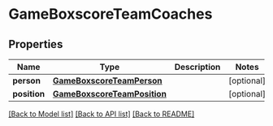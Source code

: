 # GameBoxscoreTeamCoaches

## Properties
Name | Type | Description | Notes
------------ | ------------- | ------------- | -------------
**person** | [**GameBoxscoreTeamPerson**](GameBoxscoreTeamPerson.md) |  | [optional] 
**position** | [**GameBoxscoreTeamPosition**](GameBoxscoreTeamPosition.md) |  | [optional] 

[[Back to Model list]](../README.md#documentation-for-models) [[Back to API list]](../README.md#documentation-for-api-endpoints) [[Back to README]](../README.md)

